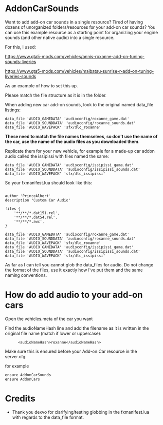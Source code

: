 # AddonCarSounds

Want to add add-on car sounds in a single resource? Tired of having dozens of unorganized folders/resources for your add-on car sounds? You can use this example resource as a starting point for organizing your engine sounds (and other native audio) into a single resource.

For this, I used:

https://www.gta5-mods.com/vehicles/annis-roxanne-add-on-tuning-sounds-liveries

https://www.gta5-mods.com/vehicles/maibatsu-sunrise-r-add-on-tuning-liveries-sounds

As an example of how to set this up.

Please match the file structure as it is in the folder.

When adding new car add-on sounds, look to the original named data_file listings:

```
data_file 'AUDIO_GAMEDATA' 'audioconfig/roxanne_game.dat'
data_file 'AUDIO_SOUNDDATA' 'audioconfig/roxanne_sounds.dat'
data_file 'AUDIO_WAVEPACK' 'sfx/dlc_roxanne'
```

**These need to match the file names themselves, so don't use the name of the car, use the name of the audio files as you downloaded them.**

Replicate them for your new vehicle, for example for a made-up car addon audio called the issipissi with files named the same:

```
data_file 'AUDIO_GAMEDATA' 'audioconfig/issipissi_game.dat'
data_file 'AUDIO_SOUNDDATA' 'audioconfig/issipissi_sounds.dat'
data_file 'AUDIO_WAVEPACK' 'sfx/dlc_issipissi'
```

So your fxmanifest.lua should look like this:

```

author 'PrinceAlbert'
description 'Custom Car Audio'

files {
    '**/**/*.dat151.rel',
    '**/**/*.dat54.rel',
    '**/**/*.awc',
}

data_file 'AUDIO_GAMEDATA' 'audioconfig/roxanne_game.dat'
data_file 'AUDIO_SOUNDDATA' 'audioconfig/roxanne_sounds.dat'
data_file 'AUDIO_WAVEPACK' 'sfx/dlc_roxanne'
data_file 'AUDIO_GAMEDATA' 'audioconfig/issipissi_game.dat'
data_file 'AUDIO_SOUNDDATA' 'audioconfig/issipissi_sounds.dat'
data_file 'AUDIO_WAVEPACK' 'sfx/dlc_issipissi'
```

As far as I can tell you cannot glob the data_files for audio. Do not change the format of the files, use it exactly how I've put them and the same naming conventions.

# How do add audio to your add-on cars

Open the vehicles.meta of the car you want

Find the audioNameHash line and add the filename as it is written in the original file name (match if lower or uppercase):
```
      <audioNameHash>roxanne</audioNameHash>
```

Make sure this is ensured before your Add-on Car resource in the server.cfg

for example

```
ensure AddonCarSounds
ensure AddonCars
```

# Credits

- Thank you dexvo for clarifying/testing globbing in the fxmanifest.lua with regards to the data_file format.
